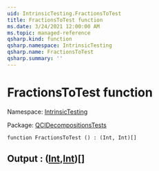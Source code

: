 ```yaml
---
uid: IntrinsicTesting.FractionsToTest
title: FractionsToTest function
ms.date: 3/24/2021 12:00:00 AM
ms.topic: managed-reference
qsharp.kind: function
qsharp.namespace: IntrinsicTesting
qsharp.name: FractionsToTest
qsharp.summary: ''
---
```


# FractionsToTest function

Namespace: [IntrinsicTesting](xref:IntrinsicTesting)

Package: [QCIDecompositionsTests](https://nuget.org/packages/QCIDecompositionsTests)




```qsharp
function FractionsToTest () : (Int, Int)[]
```


## Output : ([Int](xref:microsoft.quantum.lang-ref.int),[Int](xref:microsoft.quantum.lang-ref.int))[]

